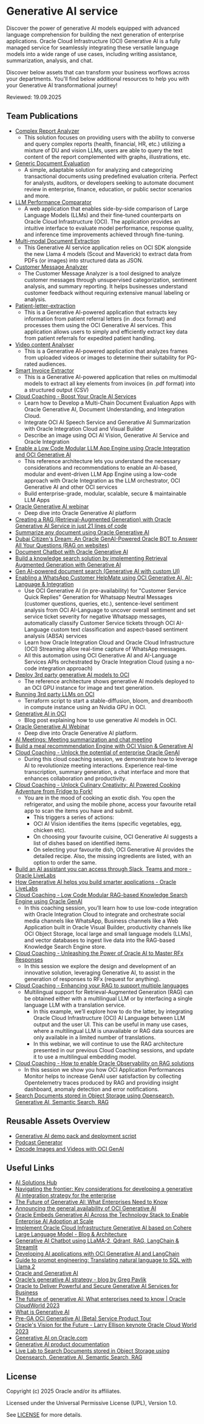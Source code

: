 # Generative AI service

Discover the power of generative AI models equipped with advanced language comprehension for building the next generation of enterprise applications. Oracle Cloud Infrastructure (OCI) Generative AI is a fully managed service for seamlessly integrating these versatile language models into a wide range of use cases, including writing assistance, summarization, analysis, and chat.

Discover below assets that can transform your business worflows across your departments. You'll find below additional resources to help you with your Generative AI transformational journey!

Reviewed: 19.09.2025

## Team Publications
- [Complex Report Analyzer](https://github.com/oracle-devrel/technology-engineering/tree/main/ai/generative-ai-service/financial-analysis-chatbot)
  - This solution focuses on providing users with the ability to converse and query complex reports (health, financial, HR, etc.) utilizing a mixture of DU and vision LLMs, users are able to query the text content of the report complemented with graphs, illustrations, etc.
- [Generic Document Evaluation](https://github.com/oracle-devrel/technology-engineering/tree/main/ai/generative-ai-service/generic-document-evaluation)
  - A simple, adaptable solution for analyzing and categorizing transactional documents using predefined evaluation criteria. Perfect for analysts, auditors, or developers seeking to automate document review in enterprise, finance, education, or public sector scenarios and more.
- [LLM Performance Comparator](https://github.com/oracle-devrel/technology-engineering/tree/main/ai/generative-ai-service/llm-comparator)
  - A web application that enables side-by-side comparison of Large Language Models (LLMs) and their fine-tuned counterparts on Oracle Cloud Infrastructure (OCI). The application provides an intuitive interface to evaluate model performance, response quality, and inference time improvements achieved through fine-tuning.
- [Multi-modal Document Extraction](https://github.com/oracle-devrel/technology-engineering/tree/main/ai/generative-ai-service/multi-modal-document-extraction)
  - This Generative AI service application relies on OCI SDK alongside the new Llama 4 models (Scout and Maverick) to extract data from PDFs (or images) into structured data as JSON.
- [Customer Message Analyzer](https://github.com/oracle-devrel/technology-engineering/tree/2377ee4ab9549be705f6153bfe15131720ffa0f3/ai/generative-ai-service/sentiment%2Bcategorization)
  - The Customer Message Analyzer is a tool designed to analyze customer messages through unsupervised categorization, sentiment analysis, and summary reporting. It helps businesses understand customer feedback without requiring extensive manual labeling or analysis.
- [Patient-letter-extraction](https://github.com/oracle-devrel/technology-engineering/tree/2377ee4ab9549be705f6153bfe15131720ffa0f3/ai/generative-ai-service/patient-letter-extraction)
  - This is a Generative AI-powered application that extracts key information from patient referral letters (in .docx format) and processes them using the OCI Generative AI services. This application allows users to simply and efficiently extract key data from patient referrals for expedited patient handling.
- [Video content Analyser](https://github.com/oracle-devrel/technology-engineering/tree/2377ee4ab9549be705f6153bfe15131720ffa0f3/ai/generative-ai-service/Video-Image-Analysis-using-Langchain)
  - This is a Generative AI-powered application that analyzes frames from uploaded videos or images to determine their suitability for PG-rated audiences.
- [Smart Invoice Extractor](https://github.com/oracle-devrel/technology-engineering/tree/main/ai/generative-ai-service/smart-invoice-extraction)
  - This is a Generative AI-powered application that relies on multimodal models to extract all key elements from invoices (in .pdf format) into a structured output (CSV)  
- [Cloud Coaching - Boost Your Oracle AI Services](https://youtu.be/VVWTqqlIEhg)
  - Learn how to Develop a Multi-Chain Document Evaluation Apps with Oracle Generative AI, Document Understanding, and Integration Cloud.
  - Integrate OCI AI Speech Service and Generative AI Summarization with Oracle Integration Cloud and Visual Builder
  - Describe an image using OCI AI Vision, Generative AI Service and Oracle Integration
- [Enable a Low Code Modular LLM App Engine using Oracle Integration and OCI Generative AI](https://docs.oracle.com/en/solutions/oci-generative-ai-integration/index.html)
  - This reference architecture lets you understand the necessary considerations and recommendations to enable an AI-based, modular and event-driven LLM App Engine using a low-code approach with Oracle Integration as the LLM orchestrator, OCI Generative AI and other OCI services
  - Build enterprise-grade, modular, scalable, secure & maintainable LLM Apps
- [Oracle Generative AI webinar](https://go.oracle.com/LP=138234?elqCampaignId=489428&src1=:so:ch:or:dg::::&SC=:so:ch:or:dg::::&pcode=WWMK230822P00010)
  - Deep dive into Oracle Generative AI platform
- [Creating a RAG (Retrieval-Augmented Generation) with Oracle Generative AI Service in just 21 lines of code](https://github.com/oracle-devrel/technology-engineering/tree/main/ai/generative-ai-service/rag-genai)
- [Summarize any document using Oracle Generative AI](https://www.youtube.com/watch?v=6A3KGyKy91Q)
- [Dubai Citizen's Dream: An Oracle GenAI-Powered Oracle BOT to Answer All Your Questions (RAG on websites)](https://www.youtube.com/watch?v=5Y_k1r34Mp0)
- [Document Chatbot with Oracle Generative AI](https://www.youtube.com/watch?v=vyJAZvYKY34)
- [Build a knowledge search solution by implementing Retrieval Augmented Generation with Generative AI](https://www.youtube.com/watch?v=lJptksR5omo&t=1530s)
- [Gen AI-powered document search (Generative AI with custom UI)](https://youtu.be/vyJAZvYKY34)
- [Enabling a WhatsApp Customer HelpMate using OCI Generative AI, AI-Language & Integration](https://youtu.be/ryo3wVB_69E?si=SxSuTVawoRcbhReU)
  - Use OCI Generative AI (in pre-availability) for "Customer Service Quick Replies" Generation for Whatsapp Neutral Messages (customer questions, queries, etc.), sentence-level sentiment analysis from OCI AI-Language to uncover overall sentiment and set service ticket severity for negative Whatsapp messages, automatically classify Customer Service tickets through OCI AI-Language custom text classification and aspect-based sentiment analysis (ABSA) services
  - Learn how Oracle Integration Cloud and Oracle Cloud Infrastructure (OCI) Streaming allow real-time capture of WhatsApp messages.
  - All this automation using OCI Generative AI and AI-Language Services APIs orchestrated by Oracle Integration Cloud (using a no-code integration approach)
- [Deploy 3rd party generative AI models to OCI](https://docs.oracle.com/en/solutions/deploy-generative-ai-to-oci/index.html#GUID-5567B1F2-4733-4D9C-B4BE-5B5429CA8C02)
  - The reference architecture shows generative AI models deployed to an OCI GPU instance for image and text generation.
- [Running 3rd party LLMs on OCI](https://github.com/oracle-devrel/oci-generative-ai)
  - Terraform script to start a stable-diffusion, bloom, and dreambooth in compute instance using an Nvidia GPU in OCI.
- [Generative AI in OCI](https://medium.com/oracledevs/generative-ai-in-oci-c0467e1a68f7)
  - Blog post explaining how to use generative AI models in OCI.
- [Oracle Generative AI Webinar](https://go.oracle.com/LP=138234?elqCampaignId=489428&src1=:so:ch:or:dg::::&SC=:so:ch:or:dg::::&pcode=WWMK230822P00010)
  - Deep dive into Oracle Generative AI platform.
- [AI Meetings: Meeting summarization and chat meeting](https://www.oracle.com/artificial-intelligence/automate-meeting-transcriptions/)
- [Build a meal recommmendation Engine with OCI Vision & Generative AI](https://www.oracle.com/artificial-intelligence/build-a-meal-recommendation-engine-with-ai/)
- [Cloud Coaching - Unlock the potential of enterprise Oracle GenAI](https://www.youtube.com/watch?v=dtvP0DU7Mdg)
  - During this cloud coaching session, we demonstrate how to leverage AI to revolutionize meeting interactions. Experience real-time transcription, summary generation, a chat interface and more that enhances collaboration and productivity.
- [Cloud Coaching - Unlock Culinary Creativity: AI Powered Cooking Adventure from Fridge to Fork!](https://www.youtube.com/watch?v=tRVwTLKS4rE&t)
  - You are in the mood of cooking an exotic dish. You open the refrigerator, and using the mobile phone, access your favourite retail app to scan the items you have and submit.
    - This triggers a series of actions:
    - OCI AI Vision identifies the items (specific vegetables, egg, chicken etc).
    - On choosing your favourite cuisine, OCI Generative AI suggests a list of dishes based on identified items.
    - On selecting your favourite dish, OCI Generative AI provides the detailed recipe. Also, the missing ingredients are listed, with an option to order the same.
- [Build an AI assistant you can access through Slack, Teams and more - Oracle LiveLabs](https://livelabs.oracle.com/pls/apex/dbpm/r/livelabs/view-workshop?wid=4015)
- [How Generative AI helps you build smarter applications - Oracle LiveLabs](https://apexapps.oracle.com/pls/apex/f?p=133:180:109475216202632::::wid:4016)
- [Cloud Coaching - Low Code Modular RAG-based Knowledge Search Engine using Oracle GenAI](https://www.youtube.com/watch?v=KkVomurY_0Q)
  - In this coaching session, you’ll learn how to use low-code integration with Oracle Integration Cloud to integrate and orchestrate social media channels like WhatsApp, Business channels like a Web Application built in Oracle Visual Builder, productivity channels like OCI Object Storage, local large and small language models (LLMs), and vector databases to ingest live data into the RAG-based Knowledge Search Engine store.
- [Cloud Coaching - Unleashing the Power of Oracle AI to Master RFx Responses](https://www.youtube.com/watch?v=0Z-gBTgUTRM)
  - In this session we explore the design and development of an innovative solution, leveraging Generative AI, to assist in the generation of responses to RFx (request for anything).
- [Cloud Coaching - Enhancing your RAG to support multiple languages](https://www.youtube.com/watch?v=1wyvWOI-Vig)
  - Multilingual support for Retrieval-Augmented Generation (RAG) can be obtained either with a multilingual LLM or by interfacing a single language LLM with a translation service.
    - In this example, we’ll explore how to do the latter, by integrating Oracle Cloud Infrastructure (OCI) AI Language between LLM output and the user UI. This can be useful in many use cases, where a multilingual LLM is unavailable or RAG data sources are only available in a limited number of translations.
    - In this webinar, we will continue to use the RAG architecture presented in our previous Cloud Coaching sessions, and update it to use a multilingual embedding model.
- [Cloud Coaching - How to enable Oracle Observability on RAG solutions](https://www.youtube.com/watch?v=VQg3lADHwu8)
  - In this session we show you how OCI Application Performances Monitor helps to increase GenAI user satisfaction by collecting Opentelemetry traces produced by RAG and providing insight dashboard, anomaly detection and error notifications.
- [Search Documents stored in Object Storage using Opensearch, Generative AI, Semantic Search, RAG](https://apexapps.oracle.com/pls/apex/r/dbpm/livelabs/view-workshop?wid=3762)

## Reusable Assets Overview

- [Generative AI demo pack and deployment script](https://github.com/mgueury/streamlit_oke/)
- [Podcast Generator](https://github.com/oracle-devrel/technology-engineering/tree/main/ai/ai-speech/podcast-generator)
- [Decode Images and Videos with OCI GenAI](https://github.com/oracle-devrel/technology-engineering/tree/main/ai/generative-ai-service/decode-Images-and-Videos-with-OCI-GenAI)

## Useful Links

- [AI Solutions Hub](https://www.oracle.com/artificial-intelligence/solutions/)
- [Navigating the frontier: Key considerations for developing a generative AI integration strategy for the enterprise](https://blogs.oracle.com/ai-and-datascience/post/considerations-generative-ai-integration-strategy)
- [The Future of Generative AI: What Enterprises Need to Know](https://blogs.oracle.com/ai-and-datascience/post/future-generative-ai-what-enterprises-need-to-know)
- [Announcing the general availability of OCI Generative AI](https://blogs.oracle.com/ai-and-datascience/post/ga-oci-generative-ai)
- [Oracle Embeds Generative AI Across the Technology Stack to Enable Enterprise AI Adoption at Scale](https://www.oracle.com/news/announcement/oracle-announces-availability-oci-generative-ai-service-2024-01-23/)
- [Implement Oracle Cloud Infrastructure Generative AI based on Cohere Large Language Model - Blog & Architecture](https://docs.oracle.com/en/solutions/oci-generative-ai-llm/index.html#GUID-76987F35-F646-40CF-9CF2-42724BA57191)
- [Generative AI Chatbot using LLaMA-2, Qdrant, RAG, LangChain & Streamlit](https://blogs.oracle.com/ai-and-datascience/post/ai-chatbot-llama2-qdrant-rag-langchain-streamlit)
- [Developing AI applications with OCI Generative AI and LangChain](https://blogs.oracle.com/ai-and-datascience/post/developing-ai-apps-oci-generative-ai-langchain)
- [Guide to prompt engineering: Translating natural language to SQL with Llama 2](https://blogs.oracle.com/ai-and-datascience/post/prompt-engineering-natural-language-sql-llama2)
- [Oracle and Generative AI](https://docs.oracle.com/en-us/iaas/Content/Resources/Assets/whitepapers/oracle-and-generative-ai.pdf)
- [Oracle’s generative AI strategy - blog by Greg Pavlik](https://blogs.oracle.com/ai-and-datascience/post/generative-ai-strategy)
- [Oracle to Deliver Powerful and Secure Generative AI Services for Business](https://www.oracle.com/news/announcement/oracle-to-deliver-powerful-and-secure-generative-ai-service-for-business-2023-06-13/)
- [The future of generative AI: What enterprises need to know | Oracle CloudWorld 2023](https://www.youtube.com/watch?v=qcHpu6WA-k8&t=3s)
- [What is Generative AI](https://www.youtube.com/watch?v=pWNAtUwnBS8&t=3s)
- [Pre-GA OCI Generative AI (Beta) Service Product Tour](https://www.youtube.com/watch?v=1tnTyCp3GdY)
- [Oracle's Vision for the Future - Larry Ellison keynote Oracle Cloud World 2023](https://www.youtube.com/watch?v=63DmgBN1rSI)
- [Generative AI on Oracle.com](https://www.oracle.com/artificial-intelligence/generative-ai/)
- [Generative AI product documentation](https://docs.oracle.com/en-us/iaas/Content/generative-ai/home.htm)
- [Live Lab to Search Documents stored in Object Storage using Opensearch, Generative AI, Semantic Search, RAG](https://apexapps.oracle.com/pls/apex/r/dbpm/livelabs/run-workshop?p210_wid=3762&p210_wec=&session=114913007746363)

## License

Copyright (c) 2025 Oracle and/or its affiliates.

Licensed under the Universal Permissive License (UPL), Version 1.0.

See [LICENSE](https://github.com/oracle-devrel/technology-engineering/blob/main/LICENSE) for more details.
